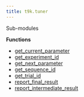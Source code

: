 ```yaml
---
title: t9k.tuner
---
```


Sub-modules

**Functions**

* [get_current_parameter](./get_current_parameter.md)
* [get_experiment_id](./get_experiment_id.md)
* [get_next_parameter](./get_next_parameter.md)
* [get_sequence_id](./get_sequence_id.md)
* [get_trial_id](./get_trial_id.md)
* [report_final_result](./report_final_result.md)
* [report_intermediate_result](./report_intermediate_result.md)
